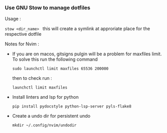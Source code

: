 ### Use GNU Stow to manage dotfiles ###

Usage :

```stow <dir_name> ```
this will create a symlink at approriate place for the respective dotfile


Notes for Nvim : 

- If you are on macos, gitsigns pulgin will be a problem for maxfiles limit. To solve this run the following command

      sudo launchctl limit maxfiles 65536 200000

    then to check run : 

      launchctl limit maxfiles

- Install linters and lsp for python

    ```pip install pydocstyle python-lsp-server pyls-flake8```

- Create a undo dir for persistent undo 

    ```mkdir ~/.config/nvim/undodir```
